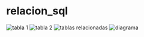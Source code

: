 # relacion_sql

![tabla 1](https://user-images.githubusercontent.com/108773797/200457377-dcb361bb-8c85-4dc5-a64f-5c1eef5e4efd.png)
![tabla 2](https://user-images.githubusercontent.com/108773797/200457395-a71374fa-acdc-4842-912b-a1f8e03e89e7.png)
![tablas relacionadas](https://user-images.githubusercontent.com/108773797/200718883-26c1a7aa-4e2c-4133-a819-f0644c24cf96.png)
![diagrama](https://user-images.githubusercontent.com/108773797/200718901-1b637a2a-35de-48bb-b1c0-2927010ae03f.png)
